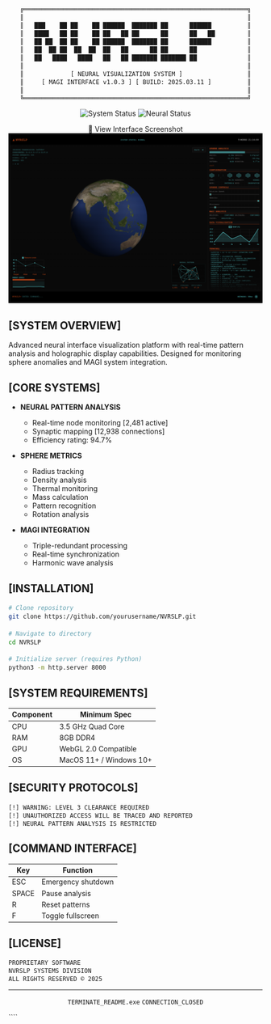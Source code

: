 <div align="center">

```
╔══════════════════════════════════════════════════════════════╗
║                                                              ║
║   ███    ██ ██    ██ ██████  ███████ ██      ██████          ║
║   ████   ██ ██    ██ ██   ██ ██      ██      ██   ██         ║
║   ██ ██  ██ ██    ██ ██████  ███████ ██      ██████          ║
║   ██  ██ ██  ██  ██  ██   ██      ██ ██      ██              ║
║   ██   ████   ████   ██   ██ ███████ ███████ ██              ║
║                                                              ║
║             [ NEURAL VISUALIZATION SYSTEM ]                  ║
║     [ MAGI INTERFACE v1.0.3 ] [ BUILD: 2025.03.11 ]          ║
║                                                              ║
╚══════════════════════════════════════════════════════════════╝
```

![System Status](https://img.shields.io/badge/MAGI%20SYNC-ACTIVE-00ff00?style=for-the-badge)
![Neural Status](https://img.shields.io/badge/NEURAL%20PATTERN-STABLE-00ff00?style=for-the-badge)


<summary>📸 View Interface Screenshot</summary>
<img src="images/NVRSLP-preview.png" alt="NVRSLP Interface" width="800px"/>


</div>

## [SYSTEM OVERVIEW]

Advanced neural interface visualization platform with real-time pattern analysis and holographic display capabilities. Designed for monitoring sphere anomalies and MAGI system integration.

## [CORE SYSTEMS]

- **NEURAL PATTERN ANALYSIS**
  - Real-time node monitoring [2,481 active]
  - Synaptic mapping [12,938 connections]
  - Efficiency rating: 94.7%

- **SPHERE METRICS**
  - Radius tracking
  - Density analysis
  - Thermal monitoring
  - Mass calculation
  - Pattern recognition
  - Rotation analysis

- **MAGI INTEGRATION**
  - Triple-redundant processing
  - Real-time synchronization
  - Harmonic wave analysis

## [INSTALLATION]

```bash
# Clone repository
git clone https://github.com/yourusername/NVRSLP.git

# Navigate to directory
cd NVRSLP

# Initialize server (requires Python)
python3 -m http.server 8000
```

## [SYSTEM REQUIREMENTS]

| Component | Minimum Spec |
|-----------|-------------|
| CPU | 3.5 GHz Quad Core |
| RAM | 8GB DDR4 |
| GPU | WebGL 2.0 Compatible |
| OS | MacOS 11+ / Windows 10+ |

## [SECURITY PROTOCOLS]

```
[!] WARNING: LEVEL 3 CLEARANCE REQUIRED
[!] UNAUTHORIZED ACCESS WILL BE TRACED AND REPORTED
[!] NEURAL PATTERN ANALYSIS IS RESTRICTED
```

## [COMMAND INTERFACE]

| Key | Function |
|-----|----------|
| ESC | Emergency shutdown |
| SPACE | Pause analysis |
| R | Reset patterns |
| F | Toggle fullscreen |

## [LICENSE]

```
PROPRIETARY SOFTWARE
NVRSLP SYSTEMS DIVISION
ALL RIGHTS RESERVED © 2025
```

<div align="center">

---
`TERMINATE_README.exe`
`CONNECTION_CLOSED`

</div>
````
